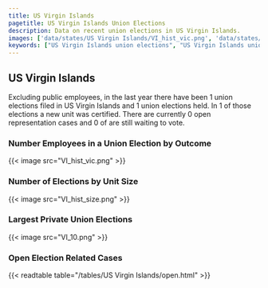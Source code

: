 ```yaml
---
title: US Virgin Islands
pagetitle: US Virgin Islands Union Elections
description: Data on recent union elections in US Virgin Islands.
images: ['data/states/US Virgin Islands/VI_hist_vic.png', 'data/states/US Virgin Islands/VI_hist_size.png', 'data/states/US Virgin Islands/VI_10.png']
keywords: ["US Virgin Islands union elections", "US Virgin Islands unions","Union elections"]
---
```

##  US Virgin Islands

Excluding public employees, in the last year there have been 1 union elections filed in US Virgin Islands and 1 union elections held. In 1 of those elections a new unit was certified. There are currently 0 open representation cases and 0 of are still waiting to vote.

### Number Employees in a Union Election by Outcome
{{< image src="VI_hist_vic.png" >}}

### Number of Elections by Unit Size
{{< image src="VI_hist_size.png" >}}

### Largest Private Union Elections
{{< image src="VI_10.png" >}}

### Open Election Related Cases
{{< readtable table="/tables/US Virgin Islands/open.html" >}}


